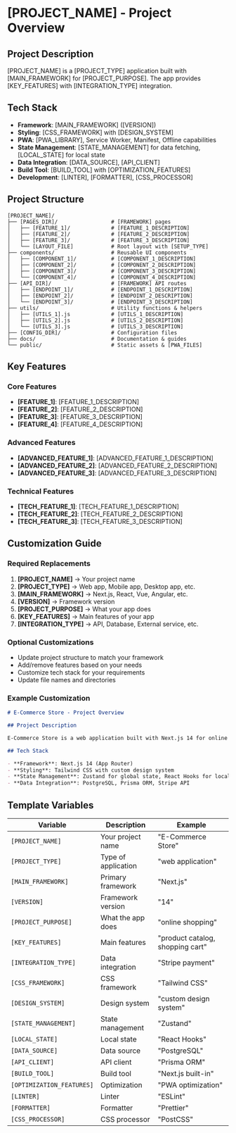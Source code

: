 # [PROJECT_NAME] - Project Overview

## Project Description

[PROJECT_NAME] is a [PROJECT_TYPE] application built with [MAIN_FRAMEWORK] for [PROJECT_PURPOSE]. The app provides [KEY_FEATURES] with [INTEGRATION_TYPE] integration.

## Tech Stack

- **Framework**: [MAIN_FRAMEWORK] ([VERSION])
- **Styling**: [CSS_FRAMEWORK] with [DESIGN_SYSTEM]
- **PWA**: [PWA_LIBRARY], Service Worker, Manifest, Offline capabilities
- **State Management**: [STATE_MANAGEMENT] for data fetching, [LOCAL_STATE] for local state
- **Data Integration**: [DATA_SOURCE], [API_CLIENT]
- **Build Tool**: [BUILD_TOOL] with [OPTIMIZATION_FEATURES]
- **Development**: [LINTER], [FORMATTER], [CSS_PROCESSOR]

## Project Structure

```
[PROJECT_NAME]/
├── [PAGES_DIR]/                 # [FRAMEWORK] pages
│   ├── [FEATURE_1]/             # [FEATURE_1_DESCRIPTION]
│   ├── [FEATURE_2]/             # [FEATURE_2_DESCRIPTION]
│   ├── [FEATURE_3]/             # [FEATURE_3_DESCRIPTION]
│   └── [LAYOUT_FILE]            # Root layout with [SETUP_TYPE]
├── components/                  # Reusable UI components
│   ├── [COMPONENT_1]/           # [COMPONENT_1_DESCRIPTION]
│   ├── [COMPONENT_2]/           # [COMPONENT_2_DESCRIPTION]
│   ├── [COMPONENT_3]/           # [COMPONENT_3_DESCRIPTION]
│   └── [COMPONENT_4]/           # [COMPONENT_4_DESCRIPTION]
├── [API_DIR]/                   # [FRAMEWORK] API routes
│   ├── [ENDPOINT_1]/            # [ENDPOINT_1_DESCRIPTION]
│   ├── [ENDPOINT_2]/            # [ENDPOINT_2_DESCRIPTION]
│   └── [ENDPOINT_3]/            # [ENDPOINT_3_DESCRIPTION]
├── utils/                       # Utility functions & helpers
│   ├── [UTILS_1].js             # [UTILS_1_DESCRIPTION]
│   ├── [UTILS_2].js             # [UTILS_2_DESCRIPTION]
│   └── [UTILS_3].js             # [UTILS_3_DESCRIPTION]
├── [CONFIG_DIR]/                # Configuration files
├── docs/                        # Documentation & guides
└── public/                      # Static assets & [PWA_FILES]
```

## Key Features

### Core Features

- **[FEATURE_1]**: [FEATURE_1_DESCRIPTION]
- **[FEATURE_2]**: [FEATURE_2_DESCRIPTION]
- **[FEATURE_3]**: [FEATURE_3_DESCRIPTION]
- **[FEATURE_4]**: [FEATURE_4_DESCRIPTION]

### Advanced Features

- **[ADVANCED_FEATURE_1]**: [ADVANCED_FEATURE_1_DESCRIPTION]
- **[ADVANCED_FEATURE_2]**: [ADVANCED_FEATURE_2_DESCRIPTION]
- **[ADVANCED_FEATURE_3]**: [ADVANCED_FEATURE_3_DESCRIPTION]

### Technical Features

- **[TECH_FEATURE_1]**: [TECH_FEATURE_1_DESCRIPTION]
- **[TECH_FEATURE_2]**: [TECH_FEATURE_2_DESCRIPTION]
- **[TECH_FEATURE_3]**: [TECH_FEATURE_3_DESCRIPTION]

## Customization Guide

### Required Replacements

1. **[PROJECT_NAME]** → Your project name
2. **[PROJECT_TYPE]** → Web app, Mobile app, Desktop app, etc.
3. **[MAIN_FRAMEWORK]** → Next.js, React, Vue, Angular, etc.
4. **[VERSION]** → Framework version
5. **[PROJECT_PURPOSE]** → What your app does
6. **[KEY_FEATURES]** → Main features of your app
7. **[INTEGRATION_TYPE]** → API, Database, External service, etc.

### Optional Customizations

- Update project structure to match your framework
- Add/remove features based on your needs
- Customize tech stack for your requirements
- Update file names and directories

### Example Customization

```markdown
# E-Commerce Store - Project Overview

## Project Description

E-Commerce Store is a web application built with Next.js 14 for online shopping. The app provides product catalog, shopping cart, checkout, and order management with Stripe payment integration.

## Tech Stack

- **Framework**: Next.js 14 (App Router)
- **Styling**: Tailwind CSS with custom design system
- **State Management**: Zustand for global state, React Hooks for local state
- **Data Integration**: PostgreSQL, Prisma ORM, Stripe API
```

## Template Variables

| Variable                  | Description         | Example                          |
| ------------------------- | ------------------- | -------------------------------- |
| `[PROJECT_NAME]`          | Your project name   | "E-Commerce Store"               |
| `[PROJECT_TYPE]`          | Type of application | "web application"                |
| `[MAIN_FRAMEWORK]`        | Primary framework   | "Next.js"                        |
| `[VERSION]`               | Framework version   | "14"                             |
| `[PROJECT_PURPOSE]`       | What the app does   | "online shopping"                |
| `[KEY_FEATURES]`          | Main features       | "product catalog, shopping cart" |
| `[INTEGRATION_TYPE]`      | Data integration    | "Stripe payment"                 |
| `[CSS_FRAMEWORK]`         | CSS framework       | "Tailwind CSS"                   |
| `[DESIGN_SYSTEM]`         | Design system       | "custom design system"           |
| `[STATE_MANAGEMENT]`      | State management    | "Zustand"                        |
| `[LOCAL_STATE]`           | Local state         | "React Hooks"                    |
| `[DATA_SOURCE]`           | Data source         | "PostgreSQL"                     |
| `[API_CLIENT]`            | API client          | "Prisma ORM"                     |
| `[BUILD_TOOL]`            | Build tool          | "Next.js built-in"               |
| `[OPTIMIZATION_FEATURES]` | Optimization        | "PWA optimization"               |
| `[LINTER]`                | Linter              | "ESLint"                         |
| `[FORMATTER]`             | Formatter           | "Prettier"                       |
| `[CSS_PROCESSOR]`         | CSS processor       | "PostCSS"                        |
